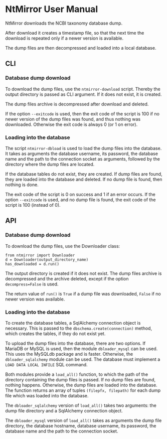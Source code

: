 # NtMirror User Manual

NtMirror downloads the NCBI taxonomy database dump.

After download it creates a timestamp file, so that the next time the download
is repeated only if a newer version is available.

The dump files are then decompressed and loaded into a local database.

## CLI

### Database dump download

To download the dump files, use the ``ntmirror-download`` script. Thereby the
output directory is passed as CLI argument. If it does not exist, it is
created.

The dump files archive is decompressed after download and deleted.

If the option ``--exitcode`` is used, then the exit code of the script is 100
if no newer version of the dump files was found, and thus nothing was
downloaded. Otherwise the exit code is always 0 (or 1 on error).

### Loading into the database

The script ``ntmirror-dbload`` is used to load the dump files into the
database. It takes as arguments the database username, its password, the
database name and the path to the connection socket as arguments, followed by
the directory where the dump files are located.

If the database tables do not exist, they are created.
If dump files are found, they are loaded into the database and deleted.
If no dump file is found, then nothing is done.

The exit code of the script is 0 on success and 1 if an error occurs. If the
option ``--exitcode`` is used, and no dump file is found, the exit code of the
script is 100 (instead of 0).

## API

### Database dump download

To download the dump files, use the Downloader class:
```
from ntmirror import Downloader
d = Downloader(output_directory_name)
has_downloaded = d.run()
```

The output directory is created if it does not exist. The dump files archive is
decompressed and the archive deleted, except if the option ``decompress=False``
is used.

The return value of ``run()`` is ``True`` if a dump file was downloaded,
``False`` if no newer version was available.

### Loading into the database

To create the database tables, a SqlAlchemy connection object is necessary.
This is passed to the ``dbschema.create(connection)`` method, which creates the
tables, if they do not exist yet.

To upload the dump files into the database, there are two options. If MariaDB
or MySQL is used, then the module ``dbloader_mysql`` can be used. This uses the
MySQLdb package and is faster. Otherwise, the ``dbloader_sqlalchemy`` module
can be used. The database must implement a ``LOAD DATA LOCAL INFILE`` SQL
command.

Both modules provide a ``load_all()`` function, to which the path of the
directory containing the dump files is passed. If no dump files are found,
nothing happens. Otherwise, the dump files are loaded into the database. The
function returns an array of tuples ``(filepfx, filepath)`` for each dump file
which was loaded into the database.

The ``dbloader_sqlalchemy`` version of ``load_all()`` takes two arguments: the
dump file directory and a SqlAlchemy connection object.

The ``dbloader_mysql`` version of ``load_all()`` takes as arguments the dump
file directory, the database hostname, database username, its password, the
database name and the path to the connection socket.
